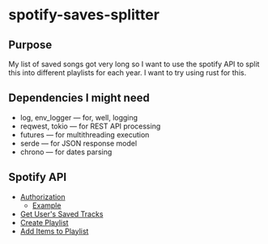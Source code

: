 # spotify-saves-splitter
## Purpose
My list of saved songs got very long so I want to use the spotify API to split this into different playlists for each year. I want to try using rust for this.

## Dependencies I might need
- log, env_logger — for, well, logging
- reqwest, tokio — for REST API processing
- futures — for multithreading execution
- serde — for JSON response model
- chrono — for dates parsing


## Spotify API 
- [Authorization](https://developer.spotify.com/documentation/web-api/tutorials/code-flow)
   - [Example](https://github.com/spotify/web-api-examples/blob/master/authentication/authorization_code/app.js)
- [Get User's Saved Tracks](https://developer.spotify.com/documentation/web-api/reference/get-users-saved-tracks])
- [Create Playlist](https://developer.spotify.com/documentation/web-api/reference/create-playlist)
- [Add Items to Playlist](https://developer.spotify.com/documentation/web-api/reference/add-tracks-to-playlist)
